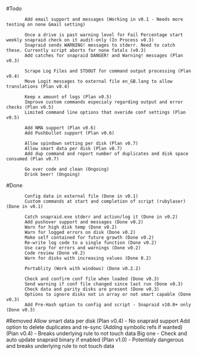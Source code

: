 
#Todo

           Add email support and messages (Working in v0.1 - Needs more testing on none Gmail setting)
                 
           Once a drive is past warning level for Fail Percentage start weekly snapraid check on it audit-only (In Process v0.3)
           Snapraid sends WARNING! messages to stderr. Need to catch these. Currently script aborts for none fatals (v0.3)
           Add catches for snapraid DANGER! and Warning! messages (Plan v0.3)
           
           Scrape Log Files and STDOUT for command output processing (Plan v0.4)
           Move Logit messages to external file en_GB.lang to allow translations (Plan v0.4)

           Keep x amount of logs (Plan v0.5)
           Improve custom commands especialy regarding output and error checks (Plan v0.5)
           Limited command line options that overide conf settings (Plan v0.5)

           Add NMA support (Plan v0.6)
           Add Pushbullet support (Plan v0.6)

           Allow spindown setting per disk (Plan v0.7)
           Allow smart data per disk (Plan v0.7)
           Add dup command and report number of duplicates and disk space consumed (Plan v0.7)
  
           Go over code and clean (Ongoing)
           Drink beer! (Ongoing)

#Done
           
           Config data in external file (Done in v0.1)
           Custom commands at start and completion of script (rubylaser) (Done in v0.1)

           Catch snapraid.exe stderr and action/log it (Done in v0.2)
           Add pushover support and messages (Done v0.2)
           Warn for high disk temp (Done v0.2)
           Warn for logged errors on disk (Done v0.2)
           Make self contained for future growth (Done v0.2)
           Re-write log code to a single function (Done v0.2)
           Use carp for errors and warnings (Done v0.2)
           Code review (Done v0.2)
           Warn for disks with increasing values (Done 0.2)

           Portablity (Work with windows) (Done v0.2.2)

           Check and confirm conf file when loaded (Done v0.3)
           Send warning if conf file changed since last run (Done v0.3)
           Check data and parity disks are present (Done v0.3)
           Options to ignore disks not in array or not smart capable (Done v0.3)
           Add Pre-Hash option to config and script - Snapraid v10.0+ only (Done v0.3)
           
#Removed
           Allow smart data per disk (Plan v0.4) - No snapraid support
           Add option to delete duplicates and re-sync (Adding symbolic refs if wanted) (Plan v0.4) - Breaks underlying rule to not touch data
           Big one - Check and auto update snapraid binary if enabled (Plan v1.0) - Potentialy dangerous and breaks underlying rule to not touch data
